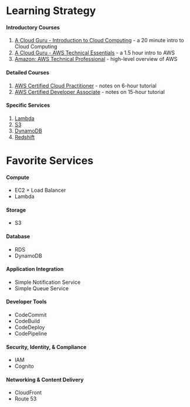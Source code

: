 # Learning Strategy

#### Introductory Courses

1. [A Cloud Guru - Introduction to Cloud Computing](https://acloud.guru/learn/intro-cloud-computing) - a 20 minute intro to Cloud Computing
1. [A Cloud Guru - AWS Technical Essentials](https://github.com/RodneyShag/AWS_Technical-Essentials) - a 1.5 hour intro to AWS
1. [Amazon: AWS Technical Professional](https://github.com/RodneyShag/AWS_Technical-Professional) - high-level overview of AWS

#### Detailed Courses

1. [AWS Certified Cloud Practitioner](https://github.com/RodneyShag/AWS_Certified-Cloud-Practitioner) - notes on 6-hour tutorial
1. [AWS Certified Developer Associate](https://github.com/RodneyShag/AWS_Certified-Developer-Associate) - notes on 15-hour tutorial

#### Specific Services

1. [Lambda](https://github.com/RodneyShag/AWS_Lambda)
1. [S3](https://github.com/RodneyShag/AWS_S3)
1. [DynamoDB](https://github.com/RodneyShag/AWS_DynamoDB)
1. [Redshift](https://github.com/RodneyShag/AWS_Redshift)

# Favorite Services

#### Compute

- EC2 + Load Balancer
- Lambda

#### Storage

- S3

#### Database

- RDS
- DynamoDB

#### Application Integration

- Simple Notification Service
- Simple Queue Service

#### Developer Tools

- CodeCommit
- CodeBuild
- CodeDeploy
- CodePipeline

#### Security, Identity, & Compliance

- IAM
- Cognito

#### Networking & Content Delivery

- CloudFront
- Route 53

